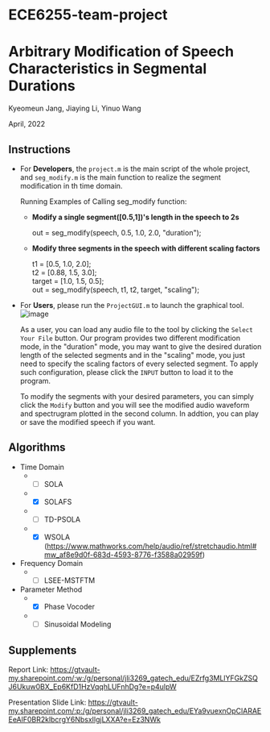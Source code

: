 # ECE6255-team-project
# Arbitrary Modification of Speech Characteristics in Segmental Durations

Kyeomeun Jang, Jiaying Li, Yinuo Wang 

April, 2022

## Instructions
* For **Developers**, the `project.m` is the main script of the whole project, and `seg_modify.m` is the main function to realize the segment modification in th time domain.
  
  Running Examples of Calling seg_modify function:
    * **Modify a single segment([0.5,1])'s length in the speech to 2s**
    
      out = seg_modify(speech, 0.5, 1.0, 2.0, "duration");

    * **Modify three segments in the speech with different scaling factors**
      
      t1 = [0.5, 1.0, 2.0];\
      t2 = [0.88, 1.5, 3.0];\
      target = [1.0, 1.5, 0.5];\
      out = seg_modify(speech, t1, t2, target, "scaling");


* For **Users**, please run the `ProjectGUI.m` to launch the graphical tool. 
  ![image](https://github.com/allenwang-git/ECE6255-team-project/blob/main/Media/GUI.png)

  As a user, you can load any audio file to the tool by clicking the `Select Your File` button. Our program provides two different modification mode, in the "duration" mode, you may want to give the desired duration length of the selected segments and in the "scaling" mode, you just need to specify the scaling factors of every selected segment. To apply such configuration, please click the `INPUT` button to load it to the program.
  
  To modify the segments with your desired parameters, you can simply click the `Modify` button and you will see the modified audio waveform and spectrugram plotted in the second column. In addtion, you can play or save the modified speech if you want.



## Algorithms
  + Time Domain
    + -[ ] SOLA
    + -[X] SOLAFS
    + -[ ] TD-PSOLA
    + -[X] WSOLA (https://www.mathworks.com/help/audio/ref/stretchaudio.html#mw_af8e9d0f-683d-4593-8776-f3588a02959f)
  + Frequency Domain
    + -[ ] LSEE-MSTFTM
  + Parameter Method
    + -[x] Phase Vocoder
    + -[ ] Sinusoidal Modeling

## Supplements

Report Link: https://gtvault-my.sharepoint.com/:w:/g/personal/jli3269_gatech_edu/EZrfg3MLlYFGkZSQJ6Ukuw0BX_Ep6KfD1HzVqqhLUFnhDg?e=p4ulpW

Presentation Slide Link: https://gtvault-my.sharepoint.com/:p:/g/personal/jli3269_gatech_edu/EYa9vuexnOpClARAEEeAlF0BR2klbcrgY6NbsxIlgjLXXA?e=Ez3NWk


